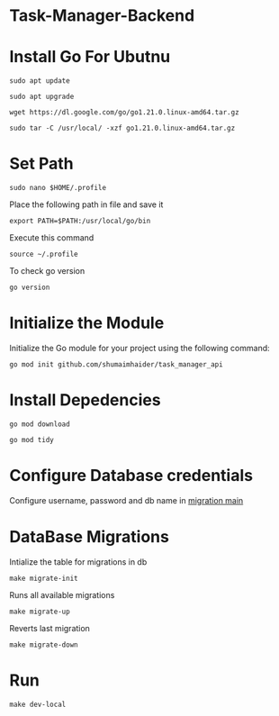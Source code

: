 # Task-Manager-Backend

# Install Go For Ubutnu

```sudo apt update```

```sudo apt upgrade```

```wget https://dl.google.com/go/go1.21.0.linux-amd64.tar.gz```

```sudo tar -C /usr/local/ -xzf go1.21.0.linux-amd64.tar.gz```

# Set Path

```sudo nano $HOME/.profile```

Place the following path in file and save it

```export PATH=$PATH:/usr/local/go/bin```

Execute this command

```source ~/.profile```

To check go version

```go version```

# Initialize the Module

Initialize the Go module for your project using the following command:

```go mod init github.com/shumaimhaider/task_manager_api```

# Install Depedencies
```go mod download```

```go mod tidy```

# Configure Database credentials

Configure username, password and db name in [migration main](migrations/main.go)

# DataBase Migrations 

Intialize the table for migrations in db

```make migrate-init```

Runs all available migrations

```make migrate-up```

Reverts last migration

```make migrate-down```

# Run

```make dev-local```
